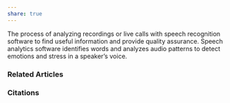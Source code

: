 ```yaml
---
share: true
---
```


The process of analyzing recordings or live calls with speech recognition software to find useful information and provide quality assurance. Speech analytics software identifies words and analyzes audio patterns to detect emotions and stress in a speaker’s voice.

### Related Articles

### Citations
